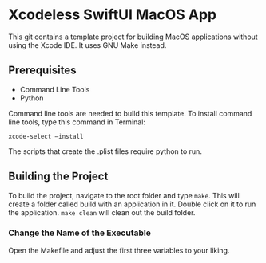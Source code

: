 # Xcodeless SwiftUI MacOS App

This git contains a template project for building MacOS applications without using the Xcode IDE. It uses GNU Make instead.

## Prerequisites 

- Command Line Tools
- Python

Command line tools are needed to build this template.
To install command line tools, type this command in Terminal:

```
xcode-select —install
```

The scripts that create the .plist files require python to run.

## Building the Project

To build the project, navigate to the root folder and type `make`. This will create a folder called build with an application in it. Double click on it to run the application.
`make clean` will clean out the build folder.

### Change the Name of the Executable

Open the Makefile and adjust the first three variables to your liking.
